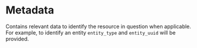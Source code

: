 # Metadata

Contains relevant data to identify the resource in question when applicable. For example, to identify an entity `entity_type` and `entity_uuid` will be provided.

